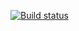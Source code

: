 [![Build status](https://ci.appveyor.com/api/projects/status/u2jqknnks1p91s1k?svg=true)](https://ci.appveyor.com/project/raptor-vrn/ajs-hometask-9-math)